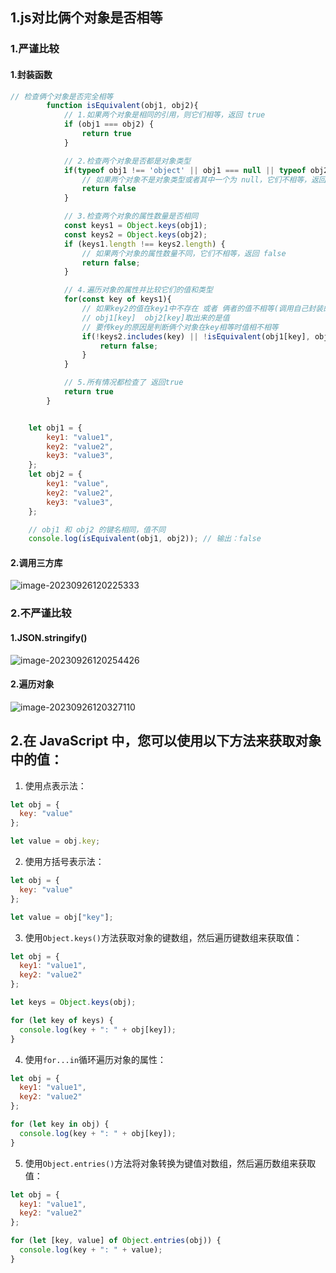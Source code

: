 ## 1.js对比俩个对象是否相等

### 1.严谨比较

#### 1.封装函数

```js
// 检查俩个对象是否完全相等
        function isEquivalent(obj1, obj2){
            // 1.如果两个对象是相同的引用，则它们相等，返回 true
            if (obj1 === obj2) {
                return true
            }

            // 2.检查两个对象是否都是对象类型
            if(typeof obj1 !== 'object' || obj1 === null || typeof obj2 !== 'object' || obj2 === null){
                // 如果两个对象不是对象类型或者其中一个为 null，它们不相等，返回 false
                return false
            }

            // 3.检查两个对象的属性数量是否相同
            const keys1 = Object.keys(obj1);
            const keys2 = Object.keys(obj2);
            if (keys1.length !== keys2.length) {
                // 如果两个对象的属性数量不同，它们不相等，返回 false
                return false;
            }

            // 4.遍历对象的属性并比较它们的值和类型 
            for(const key of keys1){
                // 如果key2的值在key1中不存在 或者 俩者的值不相等(调用自己封装的函数来判断)
                // obj1[key]  obj2[key]取出来的是值
                // 要传key的原因是判断俩个对象在key相等时值相不相等
                if(!keys2.includes(key) || !isEquivalent(obj1[key], obj2[key])){
                    return false;  
                }
            }

            // 5.所有情况都检查了 返回true
            return true
        }


    let obj1 = {  
        key1: "value1",  
        key2: "value2",  
        key3: "value3",  
    };
    let obj2 = {  
        key1: "value",  
        key2: "value2",  
        key3: "value3",  
    };

    // obj1 和 obj2 的键名相同，值不同  
    console.log(isEquivalent(obj1, obj2)); // 输出：false  
```

#### 2.调用三方库

![image-20230926120225333](https://ttqblogimg.oss-cn-beijing.aliyuncs.com/image-20230926120225333.png)



### 2.不严谨比较

#### 1.JSON.stringify()

![image-20230926120254426](https://ttqblogimg.oss-cn-beijing.aliyuncs.com/image-20230926120254426.png)

#### 2.遍历对象

![image-20230926120327110](https://ttqblogimg.oss-cn-beijing.aliyuncs.com/image-20230926120327110.png)





## 2.在 JavaScript 中，您可以使用以下方法来获取对象中的值：

1. 使用点表示法：

```js
let obj = {  
  key: "value"  
};

let value = obj.key;  
```

2. 使用方括号表示法：

```js
let obj = {  
  key: "value"  
};

let value = obj["key"];  
```

3. 使用`Object.keys()`方法获取对象的键数组，然后遍历键数组来获取值：

```js
let obj = {  
  key1: "value1",  
  key2: "value2"  
};

let keys = Object.keys(obj);

for (let key of keys) {  
  console.log(key + ": " + obj[key]);  
}
```

4. 使用`for...in`循环遍历对象的属性：

```js
let obj = {  
  key1: "value1",  
  key2: "value2"  
};

for (let key in obj) {  
  console.log(key + ": " + obj[key]);  
}
```

5. 使用`Object.entries()`方法将对象转换为键值对数组，然后遍历数组来获取值：

```js
let obj = {  
  key1: "value1",  
  key2: "value2"  
};

for (let [key, value] of Object.entries(obj)) {  
  console.log(key + ": " + value);  
}
```